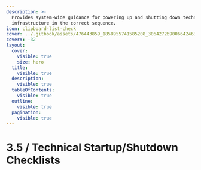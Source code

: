 ```yaml
---
description: >-
  Provides system-wide guidance for powering up and shutting down technical
  infrastructure in the correct sequence.
icon: clipboard-list-check
cover: ../.gitbook/assets/476443859_1858955741585208_3064272690066424631_n.jpg
coverY: -32
layout:
  cover:
    visible: true
    size: hero
  title:
    visible: true
  description:
    visible: true
  tableOfContents:
    visible: true
  outline:
    visible: true
  pagination:
    visible: true
---
```


# 3.5 / Technical Startup/Shutdown Checklists

